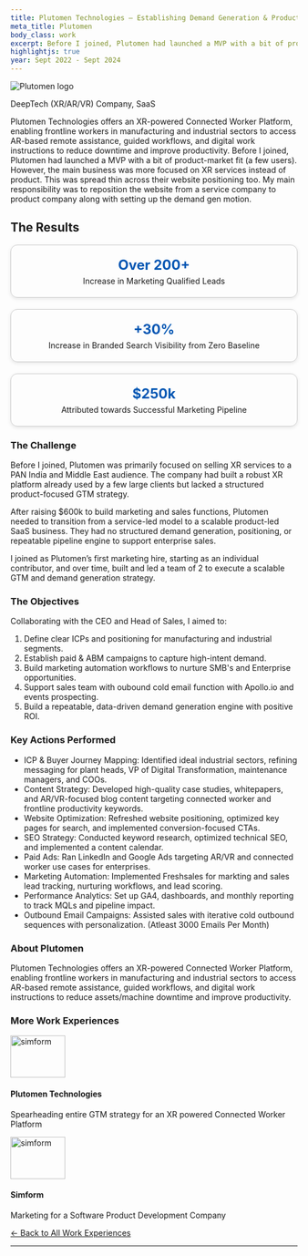 ```yaml
---
title: Plutomen Technologies – Establishing Demand Generation & Product Positioning for XR SaaS
meta_title: Plutomen
body_class: work
excerpt: Before I joined, Plutomen had launched a MVP with a bit of product-market fit. However, the main business was more focused on XR services instead of product. 
highlightjs: true
year: Sept 2022 - Sept 2024
---
```


<!-- Custom / Tailwind CSS Imports -->
<link href="path/to/tailwind.css" rel="stylesheet">
<link href="custom/typography.css" rel="stylesheet">
<link href="custom/header-footer.css" rel="stylesheet">
<link href="custom/home.css" rel="stylesheet">
<link href="custom/bio.css" rel="stylesheet">
<link href="custom/misc.css" rel="stylesheet">
<link href="custom/highlightjs.css" rel="stylesheet">

<style>
/* Share button CSS you provided */
.resp-sharing-button__link,
.resp-sharing-button__icon { display: inline-block; }
.resp-sharing-button__link { text-decoration: none; color: #fff; margin: 0.5em; }
.resp-sharing-button { border-radius: 5px; transition: 25ms ease-out; padding: 0.5em 0.75em; font-family: Helvetica Neue,Helvetica,Arial,sans-serif; }
#share-buttons img { width: 35px; padding: 5px; border: 0; box-shadow: 0; display: inline; }
.resp-sharing-button__icon svg { width: 1em; height: 1em; margin-right: 0.4em; vertical-align: top; }
.resp-sharing-button--small svg { margin: 0; vertical-align: middle; }
.resp-sharing-button__icon { stroke: #fff; fill: none; }
.resp-sharing-button__icon--solid, .resp-sharing-button__icon--solidcircle { fill: #fff; stroke: none; }
.resp-sharing-button--twitter { background-color: #55acee; border-color: #55acee; }
.resp-sharing-button--twitter:hover, .resp-sharing-button--twitter:active { background-color: #2795e9; border-color: #2795e9; }
/* ...other platforms as in your original CSS... */
</style>

<body class="bg-white text-gray-900">


  <!-- Intro Section -->
  <section class="intro text-center space-y-4">
    <img src="/assets/img/Plutomen Logo New.png" alt="Plutomen logo" class="mx-auto h-16">
    <p class="uppercase text-sm text-blue-600">DeepTech (XR/AR/VR) Company, SaaS</p>
    <p>Plutomen Technologies offers an XR-powered Connected Worker Platform, enabling frontline workers in manufacturing and industrial sectors to access AR-based remote assistance, guided workflows, and digital work instructions to reduce downtime and improve productivity. Before I joined, Plutomen had launched a MVP with a bit of product-market fit (a few users). However, the main business was more focused on XR services instead of product. This was spread thin across their website positioning too. My main responsibility was to reposition the website from a service company to product company along with setting up the demand gen motion.  </p>
    
  </section>

  <!-- Results -->
  <h2 class="text-3xl font-semibold mb-4">The Results</h2>
  <section class="work-section work-section--misc max-w-4xl p-16 mt-24 flex items-start self-center relative sm:p-8 sm:mt-12  sm:flex-col-reverse">
    <div style="display: flex; flex-wrap: wrap; justify-content: center; max-width: 800px; margin: 0 auto; text-align: center; gap: 20px;">

  <div style="flex: 1 1 45%; padding: 20px; border: 1px solid #ccc; border-radius: 12px; box-shadow: 0 2px 6px rgba(0,0,0,0.1);">
    <h3 style="margin: 0; font-size: 24px; color: #0056b3;">Over 200+</h3>
    <p style="margin: 5px 0 0;">Increase in Marketing Qualified Leads</p>
  </div>

  <div style="flex: 1 1 45%; padding: 20px; border: 1px solid #ccc; border-radius: 12px; box-shadow: 0 2px 6px rgba(0,0,0,0.1);">
    <h3 style="margin: 0; font-size: 24px; color: #0056b3;">+30%</h3>
    <p style="margin: 5px 0 0;">Increase in Branded Search Visibility from Zero Baseline</p>
  </div>

  <div style="flex: 1 1 45%; padding: 20px; border: 1px solid #ccc; border-radius: 12px; box-shadow: 0 2px 6px rgba(0,0,0,0.1);">
    <h3 style="margin: 0; font-size: 24px; color: #0056b3;">$250k</h3>
    <p style="margin: 5px 0 0;">Attributed towards Successful Marketing Pipeline</p>
  </div>


</div>

  </section>

  <!-- Challenge -->
  <section class="challenge space-y-4">
    <h3 class="text-2xl font-semibold">The Challenge</h3>
    <p>Before I joined, Plutomen was primarily focused on selling XR services to a PAN India and Middle East audience. The company had built a robust XR platform already used by a few large clients but lacked a structured product-focused GTM strategy.

After raising $600k to build marketing and sales functions, Plutomen needed to transition from a service-led model to a scalable product-led SaaS business. They had no structured demand generation, positioning, or repeatable pipeline engine to support enterprise sales.

I joined as Plutomen’s first marketing hire, starting as an individual contributor, and over time, built and led a team of 2 to execute a scalable GTM and demand generation strategy. </p>

  </section>

  <!-- Goals -->
  <section class="goals space-y-4">
    <h3 class="text-2xl font-semibold">The Objectives</h3>
    <p>Collaborating with the CEO and Head of Sales, I aimed to:</p>
    <ol>
      <li>Define clear ICPs and positioning for manufacturing and industrial segments.</li>

<li>Establish paid & ABM campaigns to capture high-intent demand.</li>

<li>Build marketing automation workflows to nurture SMB's and Enterprise opportunities.</li>

<li>Support sales team with oubound cold email function with Apollo.io and events prospecting.</li>

<li>Build a repeatable, data-driven demand generation engine with positive ROI.</li>
    </ol>
  </section>

  <!-- Solution -->
  <section class="solution space-y-4">
    <h3 class="text-2xl font-semibold">Key Actions Performed</h3>
    <ul class="round">
      <li> ICP & Buyer Journey Mapping: Identified ideal industrial sectors, refining messaging for plant heads, VP of Digital Transformation, maintenance managers, and COOs.</li>
      <li> Content Strategy: Developed high-quality case studies, whitepapers, and AR/VR-focused blog content targeting connected worker and frontline productivity keywords.</li>
      <li>Website Optimization: Refreshed website positioning, optimized key pages for search, and implemented conversion-focused CTAs.</li>
      <li>SEO Strategy: Conducted keyword research, optimized technical SEO, and implemented a content calendar.</li>
      <li> Paid Ads: Ran LinkedIn and Google Ads targeting AR/VR and connected worker use cases for enterprises.</li>
      <li>Marketing Automation: Implemented Freshsales for markting and sales lead tracking, nurturing workflows, and lead scoring.</li>
      <li>Performance Analytics: Set up GA4, dashboards, and monthly reporting to track MQLs and pipeline impact.</li>
      <li> Outbound Email Campaigns: Assisted sales with iterative cold outbound sequences with personalization. (Atleast 3000 Emails Per Month)</li>
    </ul>
  </section>

  <!-- About -->
  <section class="about space-y-4">
    <h3 class="text-2xl font-semibold">About Plutomen</h3>
    <p>Plutomen Technologies offers an XR-powered Connected Worker Platform, enabling frontline workers in manufacturing and industrial sectors to access AR-based remote assistance, guided workflows, and digital work instructions to reduce assets/machine downtime and improve productivity.</p>
   
  </section>

  <!-- Other Case Studies -->
  <section class="other-case-studies space-y-6">
    <h3 class="text-2xl font-semibold">More Work Experiences</h3>
    <div class="grid grid-cols-1 sm:grid-cols-3 gap-6">
      <!-- Plutomen -->
      <div class="case-study-card border rounded-lg overflow-hidden">
       <img class="flex-shrink-0 mr-12 sm:mb-4" loading="lazy" alt="simform" width="96" height="74" viewBox="0 0 96 74" fill="none" src="/assets/img/Plutomen_trans.png"></img>
        <div class="px-4 py-2">
          <h4 class="font-semibold">Plutomen Technologies</h4>
          <p>Spearheading entire GTM strategy for an XR powered Connected Worker Platform</p>
        </div>
      </div>
      <!-- Simform -->
      <div class="case-study-card border rounded-lg overflow-hidden">
       <img class="flex-shrink-0 mr-12 sm:mb-4" loading="lazy" alt="simform" width="96" height="74" viewBox="0 0 96 74" fill="none" src="/assets/img/Simform.png"></img>
        <div class="px-4 py-2">
          <h4 class="font-semibold">Simform</h4>
          <p>Marketing for a Software Product Development Company</p>
        </div>
      </div>
    <a href="/work" class="text-blue-500 hover:underline">← Back to All Work Experiences</a>
  </section>

</main>

</body>


---

